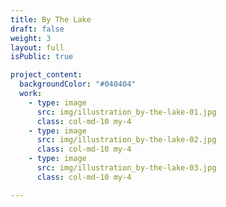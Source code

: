 ```yaml
---
title: By The Lake
draft: false
weight: 3
layout: full
isPublic: true

project_content:
  backgroundColor: "#040404"
  work:
    - type: image
      src: img/illustration_by-the-lake-01.jpg
      class: col-md-10 my-4
    - type: image
      src: img/illustration_by-the-lake-02.jpg
      class: col-md-10 my-4
    - type: image
      src: img/illustration_by-the-lake-03.jpg
      class: col-md-10 my-4

---
```

